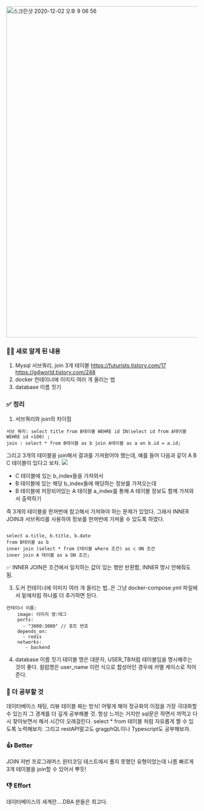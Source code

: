 <img width="873" alt="스크린샷 2020-12-02 오후 9 06 56" src="https://user-images.githubusercontent.com/35520314/100870775-85625780-34e2-11eb-9bb2-a452ef589be2.png">

### **👩‍💻 새로 알게 된 내용**

1. Mysql 서브쿼리, join 3개 테이블
https://futurists.tistory.com/17
https://g4world.tistory.com/248
2. docker 컨테이너에 이미지 여러 개 올리는 법
3. database 이름 짓기

### **✅ 정리**
1. 서브쿼리와 join의 차이점
```
서브 쿼리: select title from B테이블 WEHRE id IN(select id from A테이블 WEHRE id <100) ;
join : select * from B테이블 as b join A테이블 as a on b.id = a.id;
```
그리고 3개의 테이블을 join해서 결과를 가져왔어야 했는데, 예를 들어 다음과 같이 A B C 테이블이 있다고 보자.
![](https://images.velog.io/images/tape22/post/11fc7630-4e34-4fbf-8d13-8d01c70f6b4c/IMG_23A847A4F89B-1.jpeg)

- C 테이블에 있는 b_index들을 가져와서
- B 테이블에 있는 해당 b_index들에 해당하는 정보를 가져오는데
- B 테이블에 저장되어있는 A 테이블 a_index를 통해 A 테이블 정보도 함께 가져와서 출력하기

즉 3개의 테이블을 한꺼번에 참고해서 가져와야 하는 문제가 있었다.
그래서 INNER JOIN과 서브쿼리를 사용하여 정보를 한꺼번에 가져올 수 있도록 하였다.
```

select a.title, b.title, b.date 
from B테이블 as b 
inner join (select * from C테이블 where 조건) as c ON 조건
inner join A 테이블 as a ON 조건;
```
✅ INNER JOIN은 조건에서 일치하는 값이 있는 행만 반환함, INNER 명시 안해줘도 됨.

3. 도커 컨테이너에 이미지 여러 개 올리는 법..은 그냥 docker-compose.yml 파일에서 밑에처럼 하나를 더 추가하면 된다.
```
컨테이너 이름:
    image: 이미지 명:태그
    ports:
      - "3000:3000" // 포트 번호
    depends_on:
      - redis   
    networks: 
       - backend
```
4. database 이름 짓기
테이블 명은 대문자, USER_TB처럼 테이블임을 명시해주는 것이 좋다.
컬럼명은 user_name 이런 식으로 합성어인 경우에 카멜 케이스로 적어준다.

### 📖 더 공부할 것 
데이터베이스 채팅, 리뷰 테이블 짜는 방식! 어떻게 해야 정규화의 이점을 가장 극대화할 수 있는지 그 경계를 더 깊게 공부해볼 것. 항상 느끼는 거지만 sql문은 하면서 까먹고 다시 찾아보면서 해서 시간이 오래걸린다. select * from 테이블 처럼 자유롭게 짤 수 있도록 노력해보자.
그리고 restAPI말고도 gragphQL이나 Typescript도 공부해보자.

### 👍 Better
JOIN 저번 프로그래머스 윈터코딩 테스트에서 풀지 못했던 유형이었는데 나름 빠르게 3개 테이블을 join할 수 있어서 뿌듯!

### 👎 Effort
데이터베이스의 세계란....DBA 분들은 최고다.



